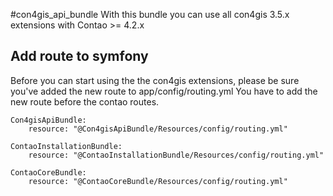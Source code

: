 #con4gis_api_bundle
With this bundle you can use all con4gis 3.5.x extensions with Contao >= 4.2.x

## Add route to symfony
Before you can start using the the con4gis extensions, please be sure you've added the new route to app/config/routing.yml
You have to add the new route before the contao routes.

```
Con4gisApiBundle:
    resource: "@Con4gisApiBundle/Resources/config/routing.yml"

ContaoInstallationBundle:
    resource: "@ContaoInstallationBundle/Resources/config/routing.yml"

ContaoCoreBundle:
    resource: "@ContaoCoreBundle/Resources/config/routing.yml"
```

